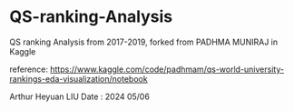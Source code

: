 # QS-ranking-Analysis
QS ranking Analysis from 2017-2019, forked from PADHMA MUNIRAJ in Kaggle

reference: https://www.kaggle.com/code/padhmam/qs-world-university-rankings-eda-visualization/notebook



Arthur Heyuan LIU
Date : 2024 05/06


